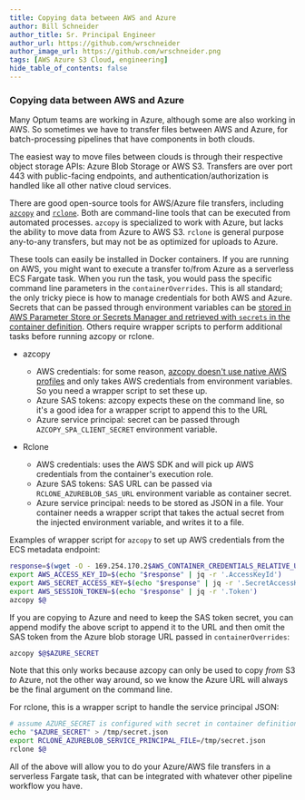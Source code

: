 ```yaml
---
title: Copying data between AWS and Azure
author: Bill Schneider
author_title: Sr. Principal Engineer
author_url: https://github.com/wrschneider
author_image_url: https://github.com/wrschneider.png
tags: [AWS Azure S3 Cloud, engineering]
hide_table_of_contents: false
---
```

### Copying data between AWS and Azure

<!--truncate-->
Many Optum teams are working in Azure, although some are also working in AWS.  So sometimes we have to transfer files between
AWS and Azure, for batch-processing pipelines that have components in both clouds.

The easiest way to move files between clouds is through their respective object storage APIs: Azure Blob Storage or 
AWS S3.  Transfers are over port 443 with public-facing endpoints, and authentication/authorization is handled like
all other native cloud services.

There are good open-source tools for AWS/Azure file transfers, including
[`azcopy`](https://github.com/Azure/azure-storage-azcopy) and 
[`rclone`](https://github.com/rclone/rclone).  Both are command-line tools that can be executed from automated 
processes.  `azcopy` is specialized to work with Azure, but lacks the ability to move data from Azure to 
AWS S3.  `rclone` is general purpose any-to-any transfers, but may not be as optimized for uploads to Azure.

These tools can easily be installed in Docker containers.  If you are running on AWS, you might want to execute
a transfer to/from Azure as a serverless ECS Fargate task.  When you run the task, you would pass the specific
command line parameters in the `containerOverrides`.  This is all standard; the only tricky piece is 
how to manage credentials for both AWS and Azure.  Secrets that can be passed through environment variables can be
[stored in AWS Parameter Store or Secrets Manager and retrieved with `secrets` in the container definition](https://docs.aws.amazon.com/AmazonECS/latest/developerguide/specifying-sensitive-data.html).  Others require wrapper scripts to perform
additional tasks before running azcopy or rclone.

* azcopy 
  * AWS credentials: for some reason, [azcopy doesn't use native AWS profiles](https://github.com/Azure/azure-storage-azcopy/issues/1341) and only takes AWS credentials from environment variables.  So you need a wrapper script to set these up.
  * Azure SAS tokens: azcopy expects these on the command line, so it's a good idea for a wrapper script to append this to the URL
  * Azure service principal: secret can be passed through `AZCOPY_SPA_CLIENT_SECRET` environment variable.

* Rclone 
  * AWS credentials: uses the AWS SDK and will pick up AWS credentials from the container's execution role.
  * Azure SAS tokens: SAS URL can be passed via `RCLONE_AZUREBLOB_SAS_URL` environment variable as container secret.
  * Azure service principal: needs to be stored as JSON in a file.  Your container needs a wrapper script that takes 
  the actual secret from the injected environment variable, and writes it to a file.

Examples of wrapper script for `azcopy` to set up AWS credentials from the ECS metadata endpoint:

```sh
response=$(wget -O - 169.254.170.2$AWS_CONTAINER_CREDENTIALS_RELATIVE_URI)
export AWS_ACCESS_KEY_ID=$(echo "$response" | jq -r '.AccessKeyId')
export AWS_SECRET_ACCESS_KEY=$(echo "$response" | jq -r '.SecretAccessKey')
export AWS_SESSION_TOKEN=$(echo "$response" | jq -r '.Token')
azcopy $@
```

If you are copying to Azure and need to keep the SAS token secret, you can append modify the above script to
append it to the URL and then omit the SAS token from the Azure blob storage URL passed in `containerOverrides`:

```sh
azcopy $@$AZURE_SECRET
```

Note that this only works because azcopy can only be used to copy *from* S3 *to* Azure, not the other way around, so
we know the Azure URL will always be the final argument on the command line.

For rclone, this is a wrapper script to handle the service principal JSON:

```sh
# assume AZURE_SECRET is configured with secret in container definition
echo "$AZURE_SECRET" > /tmp/secret.json
export RCLONE_AZUREBLOB_SERVICE_PRINCIPAL_FILE=/tmp/secret.json
rclone $@
```

All of the above will allow you to do your Azure/AWS file transfers in a serverless Fargate task, that can be
integrated with whatever other pipeline workflow you have.
